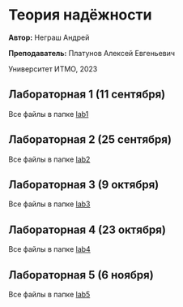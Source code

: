 # Теория надёжности
**Автор:** Неграш Андрей

**Преподаватель:** Платунов Алексей Евгеньевич

Университет ИТМО, 2023

## Лабораторная 1 (11 сентября)

Все файлы в папке [lab1](https://github.com/ANegrash/ITMO-all/tree/master/7%20Reliability%20theory/lab1)

## Лабораторная 2 (25 сентября)

Все файлы в папке [lab2](https://github.com/ANegrash/ITMO-all/tree/master/7%20Reliability%20theory/lab2)

## Лабораторная 3 (9 октября)

Все файлы в папке [lab3](https://github.com/ANegrash/ITMO-all/tree/master/7%20Reliability%20theory/lab3)

## Лабораторная 4 (23 октября)

Все файлы в папке [lab4](https://github.com/ANegrash/ITMO-all/tree/master/7%20Reliability%20theory/lab4)

## Лабораторная 5 (6 ноября)

Все файлы в папке [lab5](https://github.com/ANegrash/ITMO-all/tree/master/7%20Reliability%20theory/lab5)